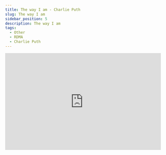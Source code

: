 ```yaml
---
title: The way I am - Charlie Puth
slug: The way I am
sidebar_position: 5
description: The way I am
tags:
  - Other
  - RDMA
  - Charlie Puth
---
```


<iframe width="100%" height="315" src="https://www.youtube.com/embed/cAD25R1L1Xc" title="YouTube video player" frameborder="0" allow="accelerometer; autoplay; clipboard-write; encrypted-media; gyroscope; picture-in-picture; web-share" allowfullscreen></iframe>
